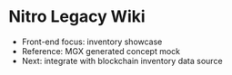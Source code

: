 ﻿# Nitro Legacy Wiki

- Front-end focus: inventory showcase
- Reference: MGX generated concept mock
- Next: integrate with blockchain inventory data source
